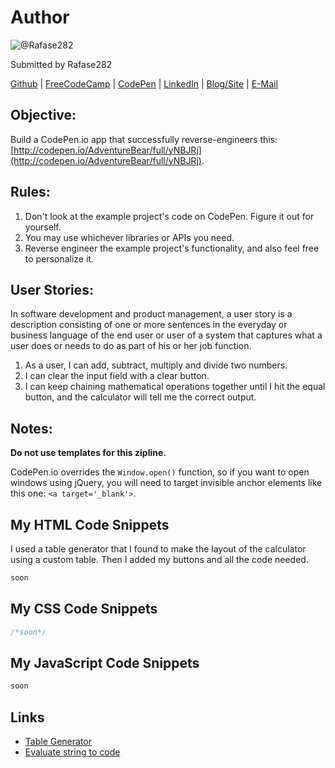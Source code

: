 # Author
![@Rafase282](https://avatars0.githubusercontent.com/Rafase282?&s=128)

Submitted by Rafase282

[Github](https://github.com/Rafase282) | [FreeCodeCamp](http://www.freecodecamp.com/rafase282) | [CodePen](http://codepen.io/Rafase282/) | [LinkedIn](https://www.linkedin.com/in/rafase282) | [Blog/Site](https://rafase282.wordpress.com/) | [E-Mail](mailto:rafase282@gmail.com)

## Objective:
Build a CodePen.io app that successfully reverse-engineers this: [http://codepen.io/AdventureBear/full/yNBJRj](http://codepen.io/AdventureBear/full/yNBJRj).

## Rules:
1. Don't look at the example project's code on CodePen. Figure it out for yourself.
2. You may use whichever libraries or APIs you need.
3. Reverse engineer the example project's functionality, and also feel free to personalize it.

## User Stories:
In software development and product management, a user story is a description consisting of one or more sentences in the everyday or business language of the end user or user of a system that captures what a user does or needs to do as part of his or her job function.
1. As a user, I can add, subtract, multiply and divide two numbers.
2. I can clear the input field with a clear button.
3. I can keep chaining mathematical operations together until I hit the equal button, and the calculator will tell me the correct output.

## Notes:
**Do not use templates for this zipline.**

CodePen.io overrides the `Window.open()` function, so if you want to open windows using jQuery, you will need to target invisible anchor elements like this one: `<a target='_blank'>`.

## My HTML Code Snippets
I used a table generator that I found to make the layout of the calculator using a custom table. Then I added my buttons and all the code needed.

```html
soon
```

## My CSS Code Snippets

```css
/*soon*/
```

## My JavaScript Code Snippets

```js
soon
```

## Links
- [Table Generator](http://www.tablesgenerator.com/html_tables)
- [Evaluate string to code](https://www.everythingfrontend.com/posts/studying-javascript-eval.html)
